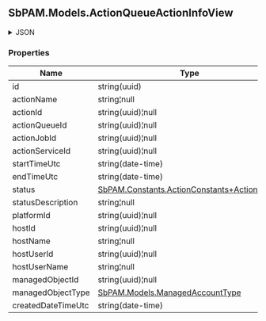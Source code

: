 
<h2 id="tocS_SbPAM.Models.ActionQueueActionInfoView">SbPAM.Models.ActionQueueActionInfoView</h2>

<a id="schemasbpam.models.actionqueueactioninfoview"></a>
<a id="schema_SbPAM.Models.ActionQueueActionInfoView"></a>
<a id="tocSsbpam.models.actionqueueactioninfoview"></a>
<a id="tocssbpam.models.actionqueueactioninfoview"></a>

<details><summary>JSON</summary>


```json
{
  "id": "497f6eca-6276-4993-bfeb-53cbbbba6f08",
  "actionName": "string",
  "actionId": "4a2794ff-94cb-4bac-8d36-d5fb36c563a0",
  "actionQueueId": "635ba7e7-b7ac-48d8-91a4-75a21871e523",
  "actionJobId": "52754069-8370-4a0f-82df-62ef71b95899",
  "actionServiceId": "b5404960-7558-4dbb-aa63-3f0f1838c631",
  "startTimeUtc": "2019-08-24T14:15:22Z",
  "endTimeUtc": "2019-08-24T14:15:22Z",
  "status": null,
  "statusDescription": "string",
  "platformId": "32a6e381-64f4-4911-86b6-3bf681b64d23",
  "hostId": "70e3fb2d-1cb6-4dbc-ab8d-fa7209aca5dd",
  "hostName": "string",
  "hostUserId": "f49f66da-8e90-4a2e-90ba-36f4d97bfbe9",
  "hostUserName": "string",
  "managedObjectId": "b0f84734-74e5-4ac3-82a9-67890062eff0",
  "managedObjectType": "HostUser",
  "createdDateTimeUtc": "2019-08-24T14:15:22Z"
}

```


</details>

### Properties

|Name|Type|Required|Restrictions|Description|
|---|---|---|---|---|
|id|string(uuid)|false|none|none|
|actionName|string¦null|false|none|none|
|actionId|string(uuid)¦null|false|none|none|
|actionQueueId|string(uuid)¦null|false|none|none|
|actionJobId|string(uuid)¦null|false|none|none|
|actionServiceId|string(uuid)¦null|false|none|none|
|startTimeUtc|string(date-time)|false|none|none|
|endTimeUtc|string(date-time)|false|none|none|
|status|[SbPAM.Constants.ActionConstants+ActionStatus](../Models/sbpam.constants.actionconstants+actionstatus.md)|false|none|none|
|statusDescription|string¦null|false|none|none|
|platformId|string(uuid)¦null|false|none|none|
|hostId|string(uuid)¦null|false|none|none|
|hostName|string¦null|false|none|none|
|hostUserId|string(uuid)¦null|false|none|none|
|hostUserName|string¦null|false|none|none|
|managedObjectId|string(uuid)¦null|false|none|none|
|managedObjectType|[SbPAM.Models.ManagedAccountType](../Models/sbpam.models.managedaccounttype.md)|false|none|none|
|createdDateTimeUtc|string(date-time)|false|none|none|


